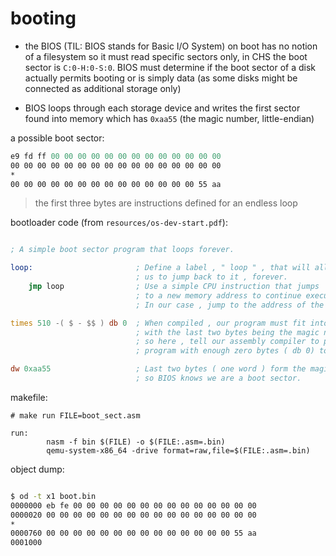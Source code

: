 # booting

- the BIOS (TIL: BIOS stands for Basic I/O System) on boot has no notion of a filesystem so it must read specific sectors only, in CHS the boot sector is `C:0-H:0-S:0`. BIOS must determine if the boot sector of a disk actually permits booting or is simply data (as some disks might be connected as additional storage only)

- BIOS loops through each storage device and writes the first sector found into memory which has `0xaa55` (the magic number, little-endian)

a possible boot sector:

```asm
e9 fd ff 00 00 00 00 00 00 00 00 00 00 00 00 00
00 00 00 00 00 00 00 00 00 00 00 00 00 00 00 00
*
00 00 00 00 00 00 00 00 00 00 00 00 00 00 55 aa
```

> the first three bytes are instructions defined for an endless loop


bootloader code (from `resources/os-dev-start.pdf`):

```asm

; A simple boot sector program that loops forever.

loop: 						; Define a label , " loop " , that will allow
							; us to jump back to it , forever.
	jmp loop 				; Use a simple CPU instruction that jumps
							; to a new memory address to continue execution.
							; In our case , jump to the address of the current instruction.

times 510 -( $ - $$ ) db 0  ; When compiled , our program must fit into 512 bytes ,
							; with the last two bytes being the magic number ,
							; so here , tell our assembly compiler to pad out our
							; program with enough zero bytes ( db 0) to bring us to the 510th byte.

dw 0xaa55 					; Last two bytes ( one word ) form the magic number ,
							; so BIOS knows we are a boot sector.

```

makefile:

```make
# make run FILE=boot_sect.asm

run:
        nasm -f bin $(FILE) -o $(FILE:.asm=.bin)
        qemu-system-x86_64 -drive format=raw,file=$(FILE:.asm=.bin)
```

object dump:

```bash

$ od -t x1 boot.bin
0000000 eb fe 00 00 00 00 00 00 00 00 00 00 00 00 00 00
0000020 00 00 00 00 00 00 00 00 00 00 00 00 00 00 00 00
*
0000760 00 00 00 00 00 00 00 00 00 00 00 00 00 00 55 aa
0001000

```
